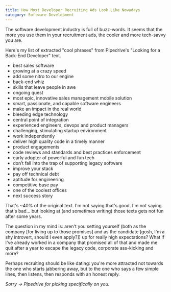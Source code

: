 ```yaml
---
title: How Most Developer Recruiting Ads Look Like Nowadays
category: Software Development
---
```


The software development industry is full of buzz-words. It seems that the more you use them in your recruitment ads, the cooler and more tech-savvy you are.

Here's my list of extracted "cool phrases" from Pipedrive's "Looking for a Back-End Developer" text.

* best sales software
* growing at a crazy speed
* add some nitro to our engine
* back-end whiz
* skills that leave people in awe
* ongoing quest
* most epic, innovative sales management mobile solution
* smart, passionate, and capable software engineers
* make an impact in the real world
* bleeding edge technology
* central point of integration
* experienced engineers, devops and product managers
* challenging, stimulating startup environment
* work independently
* deliver high quality code in a timely manner
* product engagements
* code reviews and standards and best practices enforcement
* early adopter of powerful and fun tech
* don’t fall into the trap of supporting legacy software
* improve your stack
* pay off technical debt
* aptitude for engineering
* competitive base pay
* one of the coolest offices
* next success story

That's ~40% of the original text. I'm not saying that's good. I'm not saying that's bad... but looking at (and sometimes writing) those texts gets not fun after some years.

The question in my mind is: aren't you setting yourself (both as the company [for living up to those promises] and as the candidate [gosh, I'm a shy introvert, should I even apply?]) up for really high expectations? What if I've already worked in a company that promised all of that and made me quit after a year to escape the legacy code, corporate ass-kicking and more?

Perhaps recruiting should be like dating: you're more attracted not towards the one who starts jabbering away, but to the one who says a few simple lines, then listens, then responds with an honest reply.

*Sorry -> Pipedrive for picking specifically on you.*